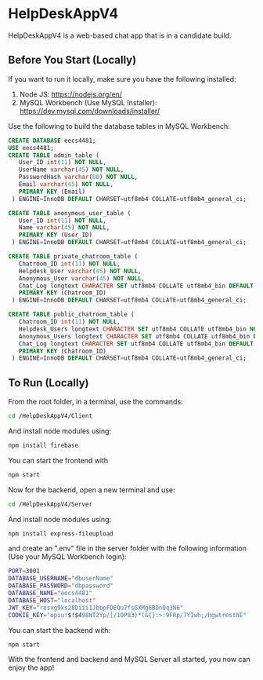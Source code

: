 # HelpDeskAppV4

HelpDeskAppV4 is a web-based chat app that is in a candidate build.

## Before You Start (Locally)

If you want to run it locally, make sure you have the following installed:

1. Node JS: https://nodejs.org/en/
2. MySQL Workbench (Use MySQL Installer): https://dev.mysql.com/downloads/installer/

Use the following to build the database tables in MySQL Workbench:

```SQL
CREATE DATABASE eecs4481;
USE eecs4481;
CREATE TABLE admin_table (
   User_ID int(11) NOT NULL,
   UserName varchar(45) NOT NULL,
   PasswordHash varchar(80) NOT NULL,
   Email varchar(45) NOT NULL,
   PRIMARY KEY (Email)
 ) ENGINE=InnoDB DEFAULT CHARSET=utf8mb4 COLLATE=utf8mb4_general_ci;

CREATE TABLE anonymous_user_table (
   User_ID int(11) NOT NULL,
   Name varchar(45) NOT NULL,
   PRIMARY KEY (User_ID)
 ) ENGINE=InnoDB DEFAULT CHARSET=utf8mb4 COLLATE=utf8mb4_general_ci;

CREATE TABLE private_chatroom_table (
   Chatroom_ID int(11) NOT NULL,
   Helpdesk_User varchar(45) NOT NULL,
   Anonymous_User varchar(45) NOT NULL,
   Chat_Log longtext CHARACTER SET utf8mb4 COLLATE utf8mb4_bin DEFAULT NULL CHECK (json_valid(Chat_Log)),
   PRIMARY KEY (Chatroom_ID)
 ) ENGINE=InnoDB DEFAULT CHARSET=utf8mb4 COLLATE=utf8mb4_general_ci;

CREATE TABLE public_chatroom_table (
   Chatroom_ID int(11) NOT NULL,
   Helpdesk_Users longtext CHARACTER SET utf8mb4 COLLATE utf8mb4_bin NOT NULL CHECK (json_valid(Helpdesk_Users)),
   Anonymous_Users longtext CHARACTER SET utf8mb4 COLLATE utf8mb4_bin DEFAULT NULL CHECK (json_valid(Anonymous_Users)),
   Chat_Log longtext CHARACTER SET utf8mb4 COLLATE utf8mb4_bin DEFAULT NULL CHECK (json_valid(Chat_Log)),
   PRIMARY KEY (Chatroom_ID)
 ) ENGINE=InnoDB DEFAULT CHARSET=utf8mb4 COLLATE=utf8mb4_general_ci;
 ```

 ## To Run (Locally)

 From the root folder, in a terminal, use the commands:

```bash
cd /HelpDeskAppV4/Client 
```

And install node modules using:

```bash
npm install firebase
```

You can start the frontend with
```bash
npm start
```

Now for the backend, open a new terminal and use:
```bash
cd /HelpDeskAppV4/Server 
```

And install node modules using:

```bash
npm install express-fileupload
```

and create an ".env" file in the server folder with the following information (Use your MySQL Workbench login):

```bash
PORT=3001
DATABASE_USERNAME="dbuserName"
DATABASE_PASSWORD="dbpassword"
DATABASE_NAME="eecs4481"
DATABASE_HOST="localhost"
JWT_KEY="resxg9ks28Diii1JbbpFDEQu7fsGXMg6BDnOq3N6"
COOKIE_KEY="opiu!$!$498NT2Yp/[/10P83)*(&{}:>:9FRp/7YIwh;/hgwtresthE"
```

You can start the backend with:
```bash
npm start
```

With the frontend and backend and MySQL Server all started, you now can enjoy the app!
